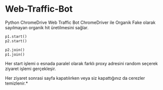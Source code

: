 # Web-Traffic-Bot
Python ChromeDrive Web Traffic Bot
ChromeDriver ile Organik Fake olarak sayılmayan organik hit üretilmesini sağlar.

```python
p1.start() 
p2.start()

p2.join()
p1.join()
```
Her start işlemi o esnada paralel olarak farklı proxy adresini random seçerek ziyaret işlemi gerçekleşir.


Her ziyaret sonrasi sayfa kapatılırken veya siz kapattığınız da cerezler temizlenir.*

